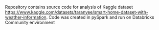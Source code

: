Repository contains source code for analysis of Kaggle dataset https://www.kaggle.com/datasets/taranvee/smart-home-dataset-with-weather-information.
Code was created in pySpark and run on Databricks Community environment
